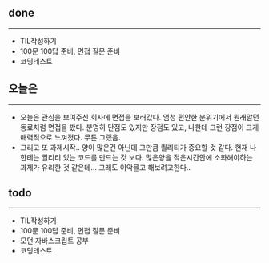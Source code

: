 ## done
---

- TIL작성하기
- 100문 100답 준비, 면접 질문 준비
- 코딩테스트

## 오늘은
---
- 오늘은 관심을 보여주신 회사에 면접을 보러갔다. 엄청 편안한 분위기에서 원래알던 동료처럼 면접을 봤다. 분명히 단점도 있지만 장점도 있고, 나한테 그런 장점이 크게 매력적으로 느껴졌다. 무튼 그랬음.
- 그리고 또 과제시작.. 양이 많은건 아닌데 그만큼 퀄리티가 중요할 것 같다. 현재 나한테는 퀄리티 있는 코드를 만드는 것 보다. 많은양을 적은시간안에 소화해야하는 과제가 유리한 것 같은데... 그래도 이악물고 해보려고한다..

## todo
---

- TIL작성하기
- 100문 100답 준비, 면접 질문 준비
- 모던 자바스크립트 공부
- 코딩테스트